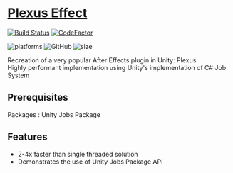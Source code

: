 <h1 align="left" style="border-bottom: none;">
  <a href="https://github.com/MohitSethi99/PlexusEffect/">Plexus Effect</a>
</h1>

[![Build Status](https://github.com/MohitSethi99/PlexusEffect/workflows/build/badge.svg)](https://github.com/MohitSethi99/PlexusEffect/actions?workflow=build)
[![CodeFactor](https://www.codefactor.io/repository/github/mohitsethi99/plexuseffect/badge)](https://www.codefactor.io/repository/github/mohitsethi99/plexuseffect)

<p align="left">
  <img alt="platforms" src="https://img.shields.io/badge/platform-Unity-blue?style=flat-square"/>
  <img alt="GitHub" src="https://img.shields.io/github/license/MohitSethi99/PlexusEffect?color=blue&style=flat-square">
  <img alt="size" src="https://img.shields.io/github/repo-size/MohitSethi99/PlexusEffect?style=flat-square"/>
  <br/>
</p>

Recreation of a very popular After Effects plugin in Unity: Plexus\
Highly performant implementation using Unity's implementation of C# Job System

## Prerequisites

Packages : Unity Jobs Package


## Features

- 2-4x faster than single threaded solution
- Demonstrates the use of Unity Jobs Package API
